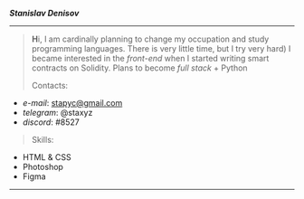 **_Stanislav Denisov_**
>
***
> **H**i, I am cardinally planning to change my occupation and study programming languages. There is very little time, but I try very hard) I became interested in the *front-end* when I started writing smart contracts on Solidity. Plans to become *full stack* + Python
>
>Contacts:
- *e-mail*: stapyc@gmail.com
- *telegram*: @staxyz  
- *discord*: #8527   
>
> Skills:
- HTML & CSS
- Photoshop
- Figma
>
***